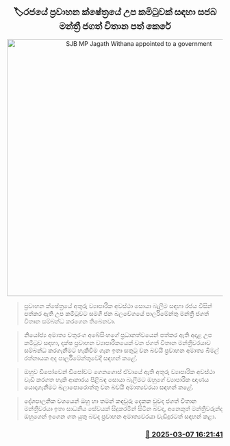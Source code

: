 <p align='center'><b><h2 align='center' title='SJB MP Jagath Withana appointed to a government's sub-committee on transport sector'>🏷රජයේ ප්‍රවාහන ක්ෂේත්‍රයේ උප කමිටුවක් සඳහා සජබ මන්ත්‍රී ජගත් විතාන පත් කෙ​රේ</h2></b></p>
<p align='center'><img src='https://helakuru.sgp1.cdn.digitaloceanspaces.com/esana/images/lib/jagath_vithana_committee.jpg' width='600' alt='SJB MP Jagath Withana appointed to a government's sub-committee on transport sector'></p>

> ප්‍රවාහන ක්ෂේත්‍රයේ අතුරු ව්‍යාපාරික අවස්ථා සොයා බැලීම සඳහා රජය විසින් පත්කර ඇති උප කමිටුවට සමගි ජන බලවේගයේ පාර්ලිමේන්තු මන්ත්‍රී ජගත් විතාන සම්බන්ධ කරගෙන තිබෙනවා.

> නියෝජ්‍ය අමාත්‍ය චතුරංග අබේසිංහගේ ප්‍රධානත්වයෙන් පත්කර ඇති අදාළ උප කමිටුව සඳහා, දක්ෂ ප්‍රවාහන ව්‍යාපාරිකයෙක් වන ජගත් විතාන මන්ත්‍රීවරයාව සම්බන්ධ කරගැනීමට හැකිවීම ගැන ඉතා සතුටු වන බවයි ප්‍රවාහන අමාත්‍ය බිමල් රත්නායක අද පාර්ලිමේන්තුවේදී සඳහන් කළේ.

> ඔහුව ඩිපෝවෙන් ඩිපෝවට ගෙනගොස් ඒවායේ ඇති අතුරු ව්‍යාපාරික අවස්ථා වැඩි කරගත හැකි ආකාරය පිළිබඳ සොයා බැලීමට ඔහුගේ ව්‍යාපාරික ඥාණය යොදාගැනීමට බලාපොරොත්තු වන බවයි අමාත්‍යවරයා සඳහන් කළේ.

> දේශපාලනික වශයෙන් ඔහු හා තමන් කඳවුරු දෙකක වුවද ​ජගත් විතාන මන්ත්‍රීවරයා ඉතා සාධනීය සේවයක් සිදුකරමින් සිටින බවද, අනෙකුත් මන්ත්‍රීවරුන්ද ඔහුගෙන් ඉගෙන ගත යුතු බවද ප්‍රවාහන අමාත්‍යවරයා වැඩිදුර​ටත් සඳහන් කළා.



<h3 align='right'><a href='https://www.helakuru.lk/esana/p/108130/'>📅 2025-03-07 16:21:41</a></h3>
